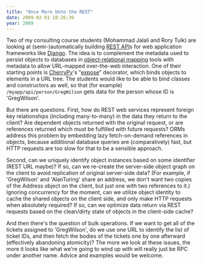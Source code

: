 ```yaml
---
title: "Once More Unto the REST"
date: 2009-02-01 18:26:39
year: 2009
---
```

Two of my consulting course students (Mohammad Jalali and Rory Tulk) are looking at (semi-)automatically building <a href="http://en.wikipedia.org/wiki/Representational_State_Transfer">REST API</a>s for web application frameworks like <a href="http://www.djangoproject.com/">Django</a>.  The idea is to complement the metadata used to persist objects to databases in <a href="http://en.wikipedia.org/wiki/Object-relational_mapping">object-relational mapping</a> tools with metadata to allow URL-mapped over-the-web interaction.  One of their starting points is <a href="http://cherrypy.org/">CherryPy</a>'s "<a href="http://tools.cherrypy.org/wiki/ExposeAs">expose</a>" decorator, which binds objects to elements in a URL tree.  The students would like to be able to bind classes and constructors as well, so that (for example) <code>/myapp/api/person/GregWilson</code> gets data for the person whose ID is 'GregWilson'.

But there are questions.  First, how do REST web services represent foreign key relationships (including many-to-many) in the data they return to the client?  Are dependent objects returned with the original request, or are references returned which must be fulfilled with future requests?  ORMs address this problem by embedding lazy fetch-on-demand references in objects, because additional database queries are (comparatively) fast, but HTTP requests are too slow for that to be a sensible approach.

Second, can we uniquely identify object instances based on some identifier (REST URL maybe)?  If so, can we re-create the server-side object graph on the client to avoid replication of original server-side data?  (For example, if 'GregWilson' and 'AlanTuring' share an address, we don't want two copies of the Address object on the client, but just one with two references to it.)  Ignoring concurrency for the moment, can we utilize object identity to cache the shared objects on the client side, and only make HTTP requests when absolutely required?  If so, can we optimize data return via REST requests based on the clean/dirty state of objects in the client-side cache?

And then there's the question of bulk operations.  If we want to get all of the tickets assigned to 'GregWilson', do we use one URL to identify the list of ticket IDs, and then fetch the bodies of the tickets one by one afterward (effectively abandoning atomicity)?  The more we look at these issues, the more it looks like what we're going to wind up with will really just be RPC under another name.  Advice and examples would be welcome.
